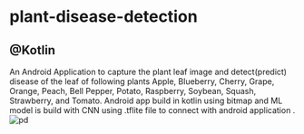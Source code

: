 # plant-disease-detection 
@Kotlin 
-------------------------
An Android Application to capture the plant leaf image and detect(predict) disease of the 
leaf of following plants Apple, Blueberry, Cherry, Grape, Orange, Peach, Bell Pepper, Potato, 
Raspberry, Soybean, Squash, Strawberry, and Tomato. Android app build in kotlin using bitmap and ML 
model is build with CNN using .tflite file to connect with android application .
![pd](https://user-images.githubusercontent.com/80841006/188280183-534cb8ba-fb37-435a-a9f3-09b9c242c41c.jpeg)

